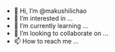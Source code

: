 - 👋 Hi, I’m @makushilichao
- 👀 I’m interested in ...
- 🌱 I’m currently learning ...
- 💞️ I’m looking to collaborate on ...
- 📫 How to reach me ...

<!---
makushilichao/makushilichao is a ✨ special ✨ repository because its `README.md` (this file) appears on your GitHub profile.
You can click the Preview link to take a look at your changes.
--->
